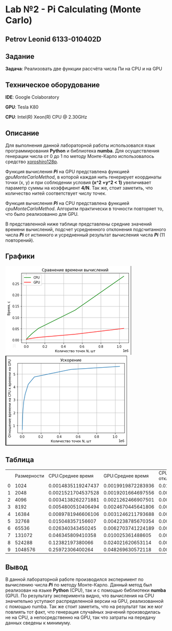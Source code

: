 # Lab №2 - Pi Calculating (Monte Carlo)
## Petrov Leonid 6133-010402D

## Задание

__Задача__: Реализовать две функции рассчёта числа Пи на CPU и на GPU

## Техническое оборудование

<b>__IDE__</b>: Google Colaboratory

<b>__GPU__</b>: Tesla K80

<b>__CPU__</b>: Intel(R) Xeon(R) CPU @ 2.30GHz

## Описание

Для выполнения данной лабораторной работы использовался язык программирования <b>Python</b> и библиотека <b>numba</b>. Для осуществления генерации числа от 0 до 1 по методу Монте-Карло использовалось средство [xoroshiro128p](https://numba.pydata.org/numba-doc/0.41.0/cuda/random.html).

Функция вычисления <b><i>Pi</i></b> на GPU представлена функцией *gpuMonteCarloMethod*, в которой каждая нить генерирует координаты точки (x, y) и при соблюдении условия 
**(x^2 +y^2 < 1)** увеличивает параметр суммы на коэффициент **4/N**. Так же, стоит заметить, что количество нитей соответствует числу точек.

Функция вычисления <b><i>Pi</i></b> на CPU представлена функцией *cpuMonteCarloMethod*. Алгоритм практически в точности повторяет то, что было реализованно для GPU.

В представленной ниже таблице представлены средние значений времени вычислений, подсчет усредненного отклонения подсчитанного числа <b><i>Pi</i></b> от истинного и усредненный результат вычисления числа <b><i>Pi</i></b> (11 повторений).

## Графики
![Сравнение времени выполнения алгоритмов](./Images/CompareCPUandGPU.PNG)
![Ускорение GPU в сравнении с CPU](./Images/Acceleration.PNG)

## Таблица
<table border="0" cellpadding="0" cellspacing="0" id="sheet0" class="sheet0 gridlines">
        <col class="col0">
        <col class="col1">
        <col class="col2">
        <col class="col3">
        <col class="col4">
        <col class="col5">
        <col class="col6">
        <col class="col7">
        <tbody>
          <tr class="row0">
            <td class="column0">&nbsp;</td>
            <td class="column1 style1 s">Размерности</td>
            <td class="column2 style1 s">CPU:Среднее время</td>
            <td class="column3 style1 s">GPU:Среднее время</td>
            <td class="column4 style1 s">CPU:Среднее отклонение</td>
            <td class="column5 style1 s">GPU:Среднее отклонение</td>
            <td class="column6 style1 s">CPU Усредненный результат</td>
            <td class="column7 style1 s">GPU Усредненный результат</td>
          </tr>
          <tr class="row1">
            <td class="column0 style1 n">0</td>
            <td class="column1 style0 n">1024</td>
            <td class="column2 style0 n">0.0014835119247437</td>
            <td class="column3 style0 n">0.0019919872283936</td>
            <td class="column4 style0 n">0.013858278589793</td>
            <td class="column5 style0 n">0.028311403589793</td>
            <td class="column6 style0 n">3.127734375</td>
            <td class="column7 style0 n">3.11328125</td>
          </tr>
          <tr class="row2">
            <td class="column0 style1 n">1</td>
            <td class="column1 style0 n">2048</td>
            <td class="column2 style0 n">0.0021521704537528</td>
            <td class="column3 style0 n">0.0019201664697556</td>
            <td class="column4 style0 n">0.0038508381136024</td>
            <td class="column5 style0 n">0.048772724466868</td>
            <td class="column6 style0 n">3.1377418154762</td>
            <td class="column7 style0 n">3.0928199291229</td>
          </tr>
          <tr class="row3">
            <td class="column0 style1 n">2</td>
            <td class="column1 style0 n">4096</td>
            <td class="column2 style0 n">0.0034138262271881</td>
            <td class="column3 style0 n">0.0021262466907501</td>
            <td class="column4 style0 n">0.00087610085541812</td>
            <td class="column5 style0 n">0.046103151636668</td>
            <td class="column6 style0 n">3.1407165527344</td>
            <td class="column7 style0 n">3.0954895019531</td>
          </tr>
          <tr class="row4">
            <td class="column0 style1 n">3</td>
            <td class="column1 style0 n">8192</td>
            <td class="column2 style0 n">0.0054800510406494</td>
            <td class="column3 style0 n">0.0024670445641806</td>
            <td class="column4 style0 n">0.0021599682700257</td>
            <td class="column5 style0 n">0.042301328974315</td>
            <td class="column6 style0 n">3.1394326853198</td>
            <td class="column7 style0 n">3.0992913246155</td>
          </tr>
          <tr class="row5">
            <td class="column0 style1 n">4</td>
            <td class="column1 style0 n">16384</td>
            <td class="column2 style0 n">0.0089781946606106</td>
            <td class="column3 style0 n">0.0031246211793688</td>
            <td class="column4 style0 n">0.00095409022173776</td>
            <td class="column5 style0 n">0.038954170542308</td>
            <td class="column6 style0 n">3.1406385633681</td>
            <td class="column7 style0 n">3.1026384830475</td>
          </tr>
          <tr class="row6">
            <td class="column0 style1 n">5</td>
            <td class="column1 style0 n">32768</td>
            <td class="column2 style0 n">0.015048357156607</td>
            <td class="column3 style0 n">0.0042238785670354</td>
            <td class="column4 style0 n">0.00017889157056228</td>
            <td class="column5 style0 n">0.035025270777293</td>
            <td class="column6 style0 n">3.1414137620192</td>
            <td class="column7 style0 n">3.1065673828125</td>
          </tr>
          <tr class="row7">
            <td class="column0 style1 n">6</td>
            <td class="column1 style0 n">65536</td>
            <td class="column2 style0 n">0.026340343450245</td>
            <td class="column3 style0 n">0.0062703741224189</td>
            <td class="column4 style0 n">0.00052595180114201</td>
            <td class="column5 style0 n">0.031588943796702</td>
            <td class="column6 style0 n">3.1410667017887</td>
            <td class="column7 style0 n">3.1100037097931</td>
          </tr>
          <tr class="row8">
            <td class="column0 style1 n">7</td>
            <td class="column1 style0 n">131072</td>
            <td class="column2 style0 n">0.046345809410358</td>
            <td class="column3 style0 n">0.010025361488605</td>
            <td class="column4 style0 n">0.0006449389705403</td>
            <td class="column5 style0 n">0.027925642328807</td>
            <td class="column6 style0 n">3.1409477146193</td>
            <td class="column7 style0 n">3.113667011261</td>
          </tr>
          <tr class="row9">
            <td class="column0 style1 n">8</td>
            <td class="column1 style0 n">524288</td>
            <td class="column2 style0 n">0.12382197380066</td>
            <td class="column3 style0 n">0.024021620653114</td>
            <td class="column4 style0 n">0.00065702824102098</td>
            <td class="column5 style0 n">0.02489963372285</td>
            <td class="column6 style0 n">3.1409356253488</td>
            <td class="column7 style0 n">3.1166930198669</td>
          </tr>
          <tr class="row10">
            <td class="column0 style1 n">9</td>
            <td class="column1 style0 n">1048576</td>
            <td class="column2 style0 n">0.25972306400264</td>
            <td class="column3 style0 n">0.048269630572118</td>
            <td class="column4 style0 n">0.00064858391116296</td>
            <td class="column5 style0 n">0.02252450783784</td>
            <td class="column6 style0 n">3.1409440696786</td>
            <td class="column7 style0 n">3.119068145752</td>
          </tr>
        </tbody>
    </table>

## Вывод
В данной лабораторной работе производился эксперимент по вычислению числа <b><i>Pi</i></b> по методу Монте-Карло. Данный метод был реализован на языке <b>Python</b> (CPU),
так и с помощью библиотеки <b>numba</b> (GPU). По результату эксперимента видно, что вычисления на CPU значительно уступают распределенной версии на GPU, реализованной с помощью numba.
Так же стоит заметить, что на результат так же мог повлиять тот факт, что генерация случайных значений производилась не на CPU, а непосредственно на GPU, так что затраты на передачу данных 
сведены к минимуму.
